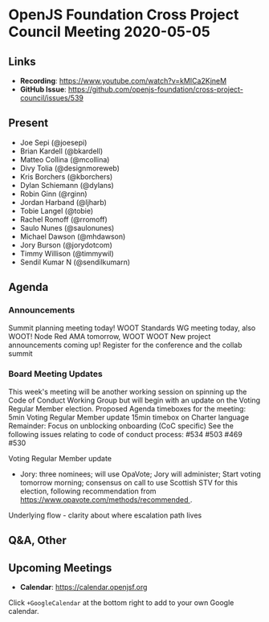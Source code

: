# OpenJS Foundation Cross Project Council Meeting 2020-05-05

## Links

* **Recording**: https://www.youtube.com/watch?v=kMICa2KjneM
* **GitHub Issue**: https://github.com/openjs-foundation/cross-project-council/issues/539

## Present

* Joe Sepi (@joesepi)
* Brian Kardell (@bkardell)
* Matteo Collina (@mcollina)
* Divy Tolia (@designmoreweb)
* Kris Borchers (@kborchers)
* Dylan Schiemann (@dylans)
* Robin Ginn (@rginn)
* Jordan Harband (@ljharb)
* Tobie Langel (@tobie)
* Rachel Romoff (@rromoff)
* Saulo Nunes (@saulonunes)
* Michael Dawson (@mhdawson)
* Jory Burson (@jorydotcom)
* Timmy Willison (@timmywil)
* Sendil Kumar N (@sendilkumarn)



## Agenda

### Announcements

Summit planning meeting today! WOOT
Standards WG meeting today, also WOOT!
Node Red AMA tomorrow, WOOT WOOT
New project announcements coming up!
Register for the conference and the collab summit

### Board Meeting Updates
 

This week's meeting will be another working session on spinning up the Code of Conduct Working Group but will begin with an update on the Voting Regular Member election.
Proposed Agenda timeboxes for the meeting:
5min Voting Regular Member update
15min timebox on Charter language
Remainder: Focus on unblocking onboarding (CoC specific)
See the following issues relating to code of conduct process:
#534
#503
#469
#530

Voting Regular Member update
  * Jory: three nominees; will use OpaVote; Jory will administer; Start voting tomorrow morning; consensus on call to use Scottish STV for this election, following recommendation from https://www.opavote.com/methods/recommended .

Underlying flow - clarity about where escalation path lives



## Q&A, Other

## Upcoming Meetings

* **Calendar**: https://calendar.openjsf.org

Click `+GoogleCalendar` at the bottom right to add to your own Google calendar.

